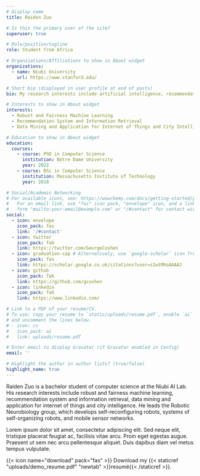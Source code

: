 ```yaml
---
# Display name
title: Raiden Zuo

# Is this the primary user of the site?
superuser: true

# Role/position/tagline
role: Student from Africa

# Organizations/Affiliations to show in About widget
organizations:
  - name: Niubi University
    url: https://www.stanford.edu/

# Short bio (displayed in user profile at end of posts)
bio: My research interests include artificial intelligence, recommendation system and Iot technology.

# Interests to show in About widget
interests:
  - Robust and Fairness Machine Learning
  - Recommendation System and Information Retrieval
  - Data Mining and Application for Internet of Things and City Intelligence

# Education to show in About widget
education:
  courses:
    - course: PhD in Computer Science
      institution: Notre Dame University
      year: 2022
    - course: BSc in Computer Science
      institution: Massachusetts Institute of Technology
      year: 2018

# Social/Academic Networking
# For available icons, see: https://wowchemy.com/docs/getting-started/page-builder/#icons
#   For an email link, use "fas" icon pack, "envelope" icon, and a link in the
#   form "mailto:your-email@example.com" or "/#contact" for contact widget.
social:
  - icon: envelope
    icon_pack: fas
    link: '/#contact'
  - icon: twitter
    icon_pack: fab
    link: https://twitter.com/GeorgeCushen
  - icon: graduation-cap # Alternatively, use `google-scholar` icon from `ai` icon pack
    icon_pack: fas
    link: https://scholar.google.co.uk/citations?user=sIwtMXoAAAAJ
  - icon: github
    icon_pack: fab
    link: https://github.com/gcushen
  - icon: linkedin
    icon_pack: fab
    link: https://www.linkedin.com/

# Link to a PDF of your resume/CV.
# To use: copy your resume to `static/uploads/resume.pdf`, enable `ai` icons in `params.toml`,
# and uncomment the lines below.
# - icon: cv
#   icon_pack: ai
#   link: uploads/resume.pdf

# Enter email to display Gravatar (if Gravatar enabled in Config)
email: ''

# Highlight the author in author lists? (true/false)
highlight_name: true
---
```


Raiden Zuo is a bachelor student of computer science at the Niubi AI Lab. His research interests include robust and fairness machine learning, recommendation system and information retrieval, data mining and application for internet of things and city intelligence. He leads the Robotic Neurobiology group, which develops self-reconfiguring robots, systems of self-organizing robots, and mobile sensor networks.

Lorem ipsum dolor sit amet, consectetur adipiscing elit. Sed neque elit, tristique placerat feugiat ac, facilisis vitae arcu. Proin eget egestas augue. Praesent ut sem nec arcu pellentesque aliquet. Duis dapibus diam vel metus tempus vulputate.

{{< icon name="download" pack="fas" >}} Download my {{< staticref "uploads/demo_resume.pdf" "newtab" >}}resumé{{< /staticref >}}.
